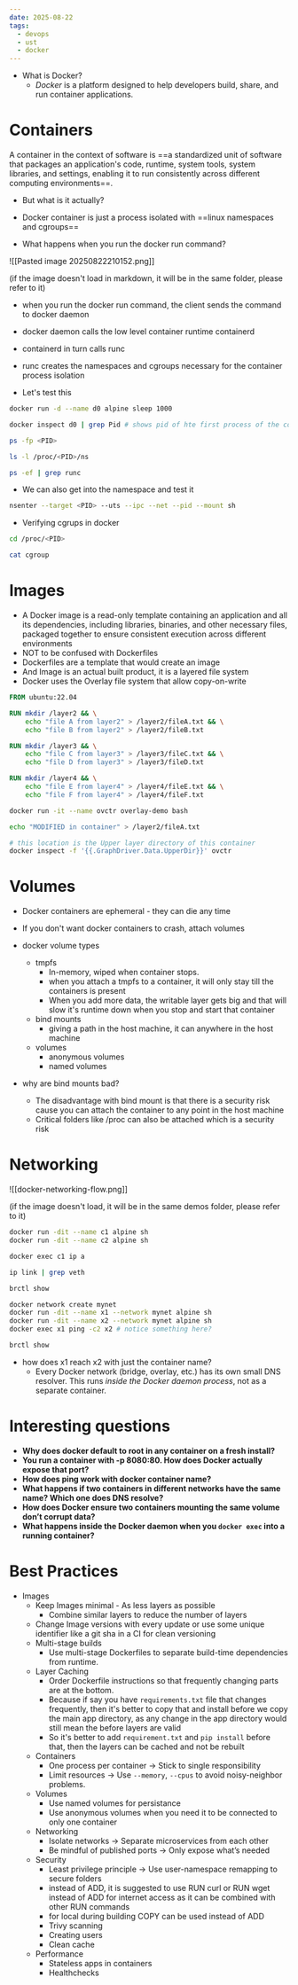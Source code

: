 ```yaml
---
date: 2025-08-22
tags:
  - devops
  - ust
  - docker
---
```


- What is Docker? 
	- _Docker_ is a platform designed to help developers build, share, and run container applications.

# Containers 

A container in the context of software is ==a standardized unit of software that packages an application's code, runtime, system tools, system libraries, and settings, enabling it to run consistently across different computing environments==.

- But what is it actually? 
- Docker container is just a process isolated with ==linux namespaces and cgroups== 

- What happens when you run the docker run command?

![[Pasted image 20250822210152.png]]

(if the image doesn't load in markdown, it will be in the same folder, please refer to it)

- when you run the docker run command, the client sends the command to docker daemon 
- docker daemon calls the low level container runtime containerd 
- containerd in turn calls runc 
- runc creates the namespaces and cgroups necessary for the container process isolation 

- Let's test this 

```bash
docker run -d --name d0 alpine sleep 1000

docker inspect d0 | grep Pid # shows pid of hte first process of the container 

ps -fp <PID>

ls -l /proc/<PID>/ns

ps -ef | grep runc
```

- We can also get into the namespace and test it 

```bash
nsenter --target <PID> --uts --ipc --net --pid --mount sh
```

- Verifying cgrups in docker 

```bash
cd /proc/<PID>

cat cgroup
```

# Images 

- A Docker image is a read-only template containing an application and all its dependencies, including libraries, binaries, and other necessary files, packaged together to ensure consistent execution across different environments
- NOT to be confused with Dockerfiles 
- Dockerfiles are a template that would create an image 
- And Image is an actual built product, it is a layered file system 
- Docker uses the Overlay file system that allow copy-on-write 

```Dockerfile
FROM ubuntu:22.04

RUN mkdir /layer2 && \
    echo "file A from layer2" > /layer2/fileA.txt && \
    echo "file B from layer2" > /layer2/fileB.txt

RUN mkdir /layer3 && \
    echo "file C from layer3" > /layer3/fileC.txt && \
    echo "file D from layer3" > /layer3/fileD.txt

RUN mkdir /layer4 && \
    echo "file E from layer4" > /layer4/fileE.txt && \
    echo "file F from layer4" > /layer4/fileF.txt
```

```bash
docker run -it --name ovctr overlay-demo bash
```

```bash
echo "MODIFIED in container" > /layer2/fileA.txt

# this location is the Upper layer directory of this container
docker inspect -f '{{.GraphDriver.Data.UpperDir}}' ovctr
```

# Volumes 

- Docker containers are ephemeral - they can die any time 
- If you don't want docker containers to crash, attach volumes
- docker volume types 
	- tmpfs
		- In-memory, wiped when container stops.
		- when you attach a tmpfs to a container, it will only stay till the containers is present 
		- When you add more data, the writable layer gets big and that will slow it's runtime down when you stop and start that container 
	- bind mounts 
	    - giving a path in the host machine, it can anywhere in the host machine
	- volumes
		- anonymous volumes 
		- named volumes 

- why are bind mounts bad?
	- The disadvantage with bind mount is that there is a security risk cause you can attach the container to any point in the host machine
	- Critical folders like /proc can also be attached which is a security risk 

# Networking


![[docker-networking-flow.png]]

(if the image doesn't load, it will be in the same demos folder, please refer to it)

```bash
docker run -dit --name c1 alpine sh
docker run -dit --name c2 alpine sh
```

```bash
docker exec c1 ip a
```

```bash
ip link | grep veth
```

```bash
brctl show
```

```bash
docker network create mynet
docker run -dit --name x1 --network mynet alpine sh
docker run -dit --name x2 --network mynet alpine sh
docker exec x1 ping -c2 x2 # notice something here?
```

```bash
brctl show
```

- how does x1 reach x2 with just the container name?
	- Every Docker network (bridge, overlay, etc.) has its own small DNS resolver. This runs _inside the Docker daemon process_, not as a separate container.
# Interesting questions

- **Why does docker default to root in any container on a fresh install?**
- **You run a container with -p 8080:80. How does Docker actually expose that port?**
- **How does ping work with docker container name?**
- **What happens if two containers in different networks have the same name? Which one does DNS resolve?**
- **How does Docker ensure two containers mounting the same volume don’t corrupt data?**
- **What happens inside the Docker daemon when you `docker exec` into a running container?**

# Best Practices 

- Images 
	- Keep Images minimal - As less layers as possible 
		- Combine similar layers to reduce the number of layers 
	- Change Image versions with every update or use some unique identifier like a git sha in a CI for clean versioning 
	- Multi-stage builds
		- Use multi-stage Dockerfiles to separate build-time dependencies from runtime.
	- Layer Caching
		- Order Dockerfile instructions so that frequently changing parts are at the bottom.
		- Because if say you have `requirements.txt` file that changes frequently, then it's better to copy that and install before we copy the main app directory, as any change in the app directory would still mean the before layers are valid 
		- So it's better to add `requirement.txt` and `pip install` before that, then the layers can be cached and not be rebuilt
	- Containers 
		- One process per container → Stick to single responsibility
		- Limit resources → Use `--memory`, `--cpus` to avoid noisy-neighbor problems.
	- Volumes 
		- Use named volumes for persistance 
		- Use anonymous volumes when you need it to be connected to only one container 
	- Networking 
		- Isolate networks → Separate microservices from each other 
		- Be mindful of published ports → Only expose what’s needed
	- Security 
		- Least privilege principle -> Use user-namespace remapping to secure folders
		- instead of ADD, it is suggested to use RUN curl or RUN wget instead of ADD for internet access as it can be combined with other RUN commands 
		- for local during building COPY can be used instead of ADD
		- Trivy scanning
		- Creating users
		- Clean cache 
	- Performance 
		- Stateless apps in containers 
		- Healthchecks


 
